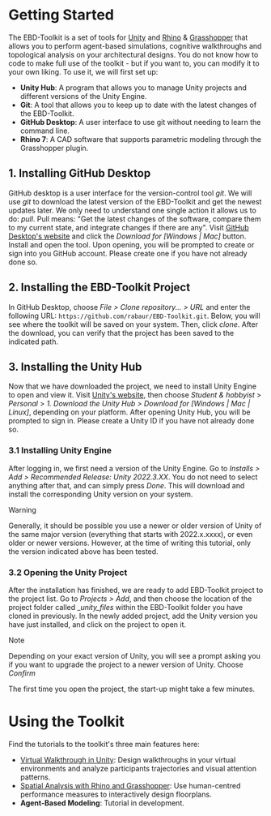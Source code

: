 # Getting Started
The EBD-Toolkit is a set of tools for [Unity](https://unity.com/) and [Rhino](https://www.rhino3d.com/) & [Grasshopper](https://www.grasshopper3d.com/page/download-1) that allows you to perform agent-based simulations, cognitive walkthroughs and topological analysis on your architectural designs. You do not know how to code to make full use of the toolkit - but if you want to, you can modify it to your own liking.
To use it, we will first set up:
- **Unity Hub**: A program that allows you to manage Unity projects and different versions of the Unity Engine.
- **Git**: A tool that allows you to keep up to date with the latest changes of the EBD-Toolkit.
- **GitHub Desktop**: A user interface to use git without needing to learn the command line.
- **Rhino 7**: A CAD software that supports parametric modeling through the Grasshopper plugin.
## 1. Installing GitHub Desktop
GitHub desktop is a user interface for the version-control tool _git_. We will use _git_ to download the latest version of the EBD-Toolkit and get the newest updates later.
We only need to understand one single action it allows us to do: _pull_. Pull means: "Get the latest changes of the software, compare them to my current state, and integrate changes if there are any".
Visit [GitHub Desktop's website](https://desktop.github.com/) and click the _Download for [Windows | Mac]_ button. Install and open the tool. Upon opening, you will be prompted to create or sign into you GitHub account. Please create one if you have not already done so.
## 2. Installing the EBD-Toolkit Project
In GitHub Desktop, choose _File > Clone repository... > URL_ and enter the following URL: `https://github.com/rabaur/EBD-Toolkit.git`. Below, you will see where the toolkit will be saved on your system. Then, click _clone_.
After the download, you can verify that the project has been saved to the indicated path.
## 3. Installing the Unity Hub
Now that we have downloaded the project, we need to install Unity Engine to open and view it. Visit [Unity's website](https://unity.com/pricing), then choose _Student & hobbyist_ > _Personal_ > _1. Download the Unity Hub > Download for [Windows | Mac | Linux]_, depending on your platform.
After opening Unity Hub, you will be prompted to sign in. Please create a Unity ID if you have not already done so.
### 3.1 Installing Unity Engine
After logging in, we first need a version of the Unity Engine. Go to _Installs > Add > Recommended Release: Unity 2022.3.XX_. You do not need to select anything after that, and can simply press _Done_. This will download and install the corresponding Unity version on your system.
>[!WARNING]
>Generally, it should be possible you use a newer or older version of Unity of the same major version (everything that starts with 2022.x.xxxx), or even older or newer versions. However, at the time of writing this tutorial, only the version indicated above has been tested.

### 3.2 Opening the Unity Project
After the installation has finished, we are ready to add EBD-Toolkit project to the project list. Go to _Projects > Add_, and then choose the location of the project folder called __unity_files_ within the EBD-Toolkit folder you have cloned in previously. In the newly added project, add the Unity version you have just installed, and click on the project to open it.

>[!NOTE]
>Depending on your exact version of Unity, you will see a prompt asking you if you want to upgrade the project to a newer version of Unity. Choose _Confirm_

The first time you open the project, the start-up might take a few minutes.

# Using the Toolkit
Find the tutorials to the toolkit's three main features here:
- [Virtual Walkthrough in Unity](/docs/virtual_walkthrough.md): Design walkthroughs in your virtual environments and analyze participants trajectories and visual attention patterns.
- [Spatial Analysis with Rhino and Grasshopper](/docs/spatial_analysis.md): Use human-centred performance measures to interactively design floorplans.
- **Agent-Based Modeling**: Tutorial in development.